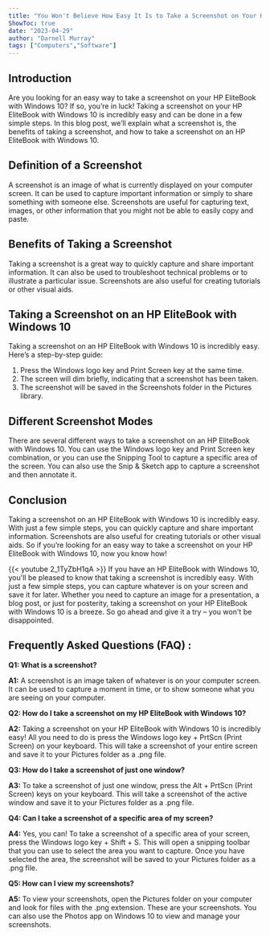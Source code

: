 ```yaml
---
title: "You Won't Believe How Easy It Is to Take a Screenshot on Your HP EliteBook with Windows 10!"
ShowToc: true 
date: "2023-04-29"
author: "Darnell Murray" 
tags: ["Computers","Software"]
---
```

## Introduction

Are you looking for an easy way to take a screenshot on your HP EliteBook with Windows 10? If so, you’re in luck! Taking a screenshot on your HP EliteBook with Windows 10 is incredibly easy and can be done in a few simple steps. In this blog post, we’ll explain what a screenshot is, the benefits of taking a screenshot, and how to take a screenshot on an HP EliteBook with Windows 10. 

## Definition of a Screenshot

A screenshot is an image of what is currently displayed on your computer screen. It can be used to capture important information or simply to share something with someone else. Screenshots are useful for capturing text, images, or other information that you might not be able to easily copy and paste.

## Benefits of Taking a Screenshot

Taking a screenshot is a great way to quickly capture and share important information. It can also be used to troubleshoot technical problems or to illustrate a particular issue. Screenshots are also useful for creating tutorials or other visual aids. 

## Taking a Screenshot on an HP EliteBook with Windows 10

Taking a screenshot on an HP EliteBook with Windows 10 is incredibly easy. Here’s a step-by-step guide:

1. Press the Windows logo key and Print Screen key at the same time.
2. The screen will dim briefly, indicating that a screenshot has been taken.
3. The screenshot will be saved in the Screenshots folder in the Pictures library.

## Different Screenshot Modes

There are several different ways to take a screenshot on an HP EliteBook with Windows 10. You can use the Windows logo key and Print Screen key combination, or you can use the Snipping Tool to capture a specific area of the screen. You can also use the Snip & Sketch app to capture a screenshot and then annotate it. 

## Conclusion

Taking a screenshot on an HP EliteBook with Windows 10 is incredibly easy. With just a few simple steps, you can quickly capture and share important information. Screenshots are also useful for creating tutorials or other visual aids. So if you’re looking for an easy way to take a screenshot on your HP EliteBook with Windows 10, now you know how!

{{< youtube 2_1TyZbH1qA >}} 
If you have an HP EliteBook with Windows 10, you'll be pleased to know that taking a screenshot is incredibly easy. With just a few simple steps, you can capture whatever is on your screen and save it for later. Whether you need to capture an image for a presentation, a blog post, or just for posterity, taking a screenshot on your HP EliteBook with Windows 10 is a breeze. So go ahead and give it a try – you won't be disappointed.

## Frequently Asked Questions (FAQ) :
**Q1: What is a screenshot?** 

**A1:** A screenshot is an image taken of whatever is on your computer screen. It can be used to capture a moment in time, or to show someone what you are seeing on your computer. 

**Q2: How do I take a screenshot on my HP EliteBook with Windows 10?**

**A2:** Taking a screenshot on your HP EliteBook with Windows 10 is incredibly easy! All you need to do is press the Windows logo key + PrtScn (Print Screen) on your keyboard. This will take a screenshot of your entire screen and save it to your Pictures folder as a .png file.

**Q3: How do I take a screenshot of just one window?**

**A3:** To take a screenshot of just one window, press the Alt + PrtScn (Print Screen) keys on your keyboard. This will take a screenshot of the active window and save it to your Pictures folder as a .png file.

**Q4: Can I take a screenshot of a specific area of my screen?**

**A4:** Yes, you can! To take a screenshot of a specific area of your screen, press the Windows logo key + Shift + S. This will open a snipping toolbar that you can use to select the area you want to capture. Once you have selected the area, the screenshot will be saved to your Pictures folder as a .png file.

**Q5: How can I view my screenshots?**

**A5:** To view your screenshots, open the Pictures folder on your computer and look for files with the .png extension. These are your screenshots. You can also use the Photos app on Windows 10 to view and manage your screenshots.




